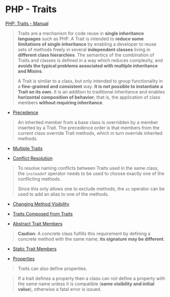 # PHP - Traits

[PHP: Traits - Manual](https://www.php.net/manual/en/language.oop5.traits.php)

> Traits are a mechanism for code reuse in **single inheritance languages** such as PHP. A Trait is intended to **reduce some limitations of single inheritance** by enabling a developer to reuse sets of methods freely in several **independent classes** living in **different class hierarchies**. The semantics of the combination of Traits and classes is defined in a way which reduces complexity, and **avoids the typical problems associated with multiple inheritance and Mixins**.
>
> A Trait is similar to a class, but only intended to group functionality in a **fine-grained and consistent** way. **It is not possible to instantiate a Trait on its own.** It is an addition to traditional inheritance and enables **horizontal composition of behavior**; that is, the application of class members **without requiring inheritance**.

- [Precedence](https://www.php.net/manual/en/language.oop5.traits.php#language.oop5.traits.precedence)

> An inherited member from a base class is overridden by a member inserted by a Trait. The precedence order is that members from the current class override Trait methods, which in turn override inherited methods.

- [Multiple Traits](https://www.php.net/manual/en/language.oop5.traits.php#language.oop5.traits.multiple)

- [Conflict Resolution](https://www.php.net/manual/en/language.oop5.traits.php#language.oop5.traits.conflict)

> To resolve naming conflicts between Traits used in the same class, the `insteadof` operator needs to be used to choose exactly one of the conflicting methods.
>
> Since this only allows one to exclude methods, the `as` operator can be used to add an alias to one of the methods.

- [Changing Method Visibility](https://www.php.net/manual/en/language.oop5.traits.php#language.oop5.traits.visibility)

- [Traits Composed from Traits](https://www.php.net/manual/en/language.oop5.traits.php#language.oop5.traits.composition)

- [Abstract Trait Members](https://www.php.net/manual/en/language.oop5.traits.php#language.oop5.traits.abstract)

> **Caution**: A concrete class fulfills this requirement by defining a concrete method with the same name; **its signature may be different**.

- [Static Trait Members](https://www.php.net/manual/en/language.oop5.traits.php#language.oop5.traits.static)

- [Properties](https://www.php.net/manual/en/language.oop5.traits.php#language.oop5.traits.properties)

> Traits can also define properties.

> If a trait defines a property then a class can not define a property with the same name unless it is compatible (**same visibility and initial value**), otherwise a fatal error is issued.
